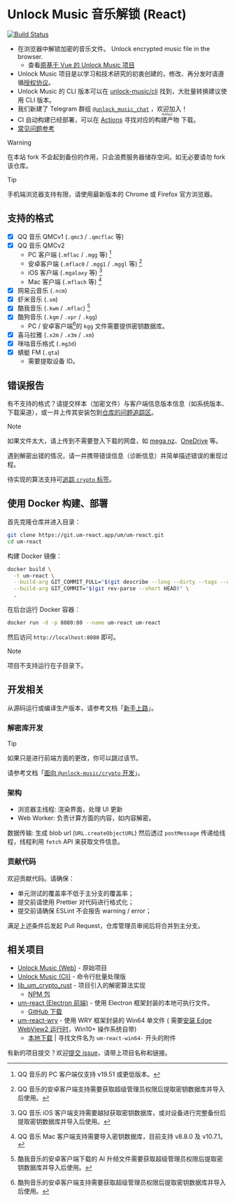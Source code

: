 # Unlock Music 音乐解锁 (React)

[![Build Status](https://git.um-react.app/um/um-react/actions/workflows/build.yaml/badge.svg)][um-react-actions]

- 在浏览器中解锁加密的音乐文件。 Unlock encrypted music file in the browser.
  - 查看[原基于 Vue 的 Unlock Music 项目][um-vue]
- Unlock Music 项目是以学习和技术研究的初衷创建的，修改、再分发时请遵循[授权协议]。
- Unlock Music 的 CLI 版本可以在 [unlock-music/cli] 找到，大批量转换建议使用 CLI 版本。
- 我们新建了 Telegram 群组 [`@unlock_music_chat`] ，欢迎加入！
- CI 自动构建已经部署，可以在 [Actions][um-react-actions] 寻找对应的<ruby>构建产物<rp>(</rp><rt>Artifact</rt><rp>)</rp> </ruby>下载。
- [常见问题参考](./docs/faq_zh-hans.md)

> [!WARNING]
> 在本站 fork 不会起到备份的作用，只会浪费服务器储存空间。如无必要请勿 fork 该仓库。

[授权协议]: https://git.um-react.app/um/um-react/src/branch/main/LICENSE
[um-vue]: https://git.um-react.app/um/web
[unlock-music/cli]: https://git.um-react.app/um/cli
[`@unlock_music_chat`]: https://t.me/unlock_music_chat
[um-react-actions]: https://git.um-react.app/um/um-react/actions?workflow=build.yaml

> [!TIP]
> 手机端浏览器支持有限，请使用最新版本的 Chrome 或 Firefox 官方浏览器。

## 支持的格式

- [x] QQ 音乐 QMCv1 (`.qmc3` / `.qmcflac` 等)
- [x] QQ 音乐 QMCv2
  - PC 客户端 (`.mflac` / `.mgg` 等) [^qm-key-pc]
  - 安卓客户端 (`.mflac0` / `.mgg1` / `.mggl` 等) [^qm-key-android]
  - iOS 客户端 (`.mgalaxy` 等) [^qm-key-ios]
  - Mac 客户端 (`.mflach` 等) [^qm-key-mac]
- [x] 网易云音乐 (`.ncm`)
- [x] 虾米音乐 (`.xm`)
- [x] 酷我音乐 (`.kwm` / `.mflac`) [^kuwo-key-android]
- [x] 酷狗音乐 (`.kgm` / `.vpr` / `.kgg`)
  - PC / 安卓客户端[^kgg-android]的 `kgg` 文件需要提供密钥数据库。
- [x] 喜马拉雅 (`.x2m` / `.x3m` / `.xm`)
- [x] 咪咕音乐格式 (`.mg3d`)
- [x] 蜻蜓 FM (`.qta`)
  - 需要提取设备 ID。

[^qm-key-pc]: QQ 音乐的 PC 客户端仅支持 v19.51 或更低版本。

[^qm-key-android]: QQ 音乐的安卓客户端支持需要获取超级管理员权限后提取密钥数据库并导入后使用。

[^qm-key-ios]: QQ 音乐 iOS 客户端支持需要越狱获取密钥数据库，或对设备进行完整备份后提取密钥数据库并导入后使用。

[^qm-key-mac]: QQ 音乐 Mac 客户端支持需要导入密钥数据库，目前支持 v8.8.0 及 v10.7.1。

[^kgg-android]: 酷狗音乐的安卓客户端支持需要获取超级管理员权限后提取密钥数据库并导入后使用。

[^kuwo-key-android]: 酷我音乐的安卓客户端下载的 AI 升频文件需要获取超级管理员权限后提取密钥数据库并导入后使用。

## 错误报告

有不支持的格式？请提交样本（加密文件）与客户端信息版本信息（如系统版本、下载渠道），或一并上传其安装包到[仓库的问题追踪区][project-issues]。

> [!NOTE]
> 如果文件太大，请上传到不需要登入下载的网盘，如 [mega.nz](https://mega.nz)、[OneDrive](https://www.onedrive.com/) 等。

遇到解密出错的情况，请一并携带错误信息（诊断信息）并简单描述错误的重现过程。

待实现的算法支持可[追踪 `crypto` 标签](https://git.um-react.app/um/um-react/issues?labels=67)。

[project-issues]: https://git.um-react.app/um/um-react/issues/new

## 使用 Docker 构建、部署

首先克隆仓库并进入目录：

```sh
git clone https://git.um-react.app/um/um-react.git
cd um-react
```

构建 Docker 镜像：

```sh
docker build \
  -t um-react \
  --build-arg GIT_COMMIT_FULL="$(git describe --long --dirty --tags --always)" \
  --build-arg GIT_COMMIT="$(git rev-parse --short HEAD)" \
  .
```

在后台运行 Docker 容器：

```sh
docker run -d -p 8080:80 --name um-react um-react
```

然后访问 `http://localhost:8080` 即可。

> [!NOTE]
> 项目不支持运行在子目录下。

## 开发相关

从源码运行或编译生产版本，请参考文档「[新手上路](./docs/getting-started.zh.md)」。

### 解密库开发

> [!TIP]
> 如果只是进行前端方面的更改，你可以跳过该节。

请参考文档「[面向 `@unlock-music/crypto` 开发](./docs/develop-with-um_crypto.zh.md)」。

### 架构

- 浏览器主线程: 渲染界面，处理 UI 更新
- Web Worker: 负责计算方面的内容，如内容解密。

数据传输: 生成 blob url (`URL.createObjectURL`) 然后透过 `postMessage` 传递给线程，线程利用 `fetch` API 来获取文件信息。

### 贡献代码

欢迎贡献代码。请确保：

- 单元测试的覆盖率不低于主分支的覆盖率；
- 提交前请使用 Prettier 对代码进行格式化；
- 提交前请确保 ESLint 不会报告 warning / error；

满足上述条件后发起 Pull Request，仓库管理员审阅后将合并到主分支。

## 相关项目

- [Unlock Music (Web)](https://git.um-react.app/um/web) - 原始项目
- [Unlock Music (Cli)](https://git.um-react.app/um/cli) - 命令行批量处理版
- [lib_um_crypto_rust](https://git.um-react.app/um/lib_um_crypto_rust) - 项目引入的解密算法实现
  - [NPM 包](https://git.um-react.app/um/-/packages/npm/@unlock-music%2Fcrypto)
- [um-react (Electron 前端)](https://github.com/CarlGao4/um-react-electron) - 使用 Electron 框架封装的本地可执行文件。
  - [GitHub 下载](https://github.com/CarlGao4/um-react-electron/releases/latest)
- [um-react-wry](https://git.um-react.app/um/um-react-wry) - 使用 WRY 框架封装的 Win64 单文件 (
  需要[安装 Edge WebView2 运行时][webview2_redist]，Win10+ 操作系统自带)
  - [本地下载](https://git.um-react.app/um/um-react/releases/latest) | 寻找文件名为 `um-react-win64-` 开头的附件

[webview2_redist]: https://go.microsoft.com/fwlink/p/?LinkId=2124703

有新的项目提交？欢迎[提交 issue][project-issues]，请带上项目名称和链接。

